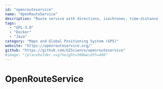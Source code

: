```yaml
---
id: "openrouteservice"
name: "OpenRouteService"
description: "Route service with directions, isochrones, time-distance matrix, route optimization, etc."
tags:
  - "GPL-3.0"
  - "Docker"
  - "Java"
category: "Maps and Global Positioning System (GPS)"
website: "https://openrouteservice.org/"
github: "https://github.com/GIScience/openrouteservice"
#image: "/placeholder.svg?height=300&width=400"
---
```


# OpenRouteService
